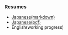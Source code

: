 ###  Resumes
- [Japanese(markdown)](./resume.jn.md)
- [Japanese(pdf)](./resume.jn.pdf)
- English(working progress)
